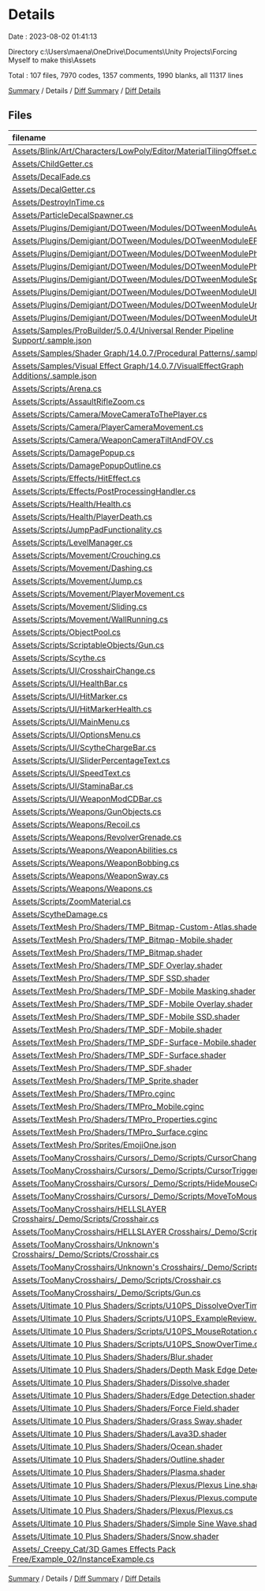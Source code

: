 # Details

Date : 2023-08-02 01:41:13

Directory c:\\Users\\maena\\OneDrive\\Documents\\Unity Projects\\Forcing Myself to make this\\Assets

Total : 107 files,  7970 codes, 1357 comments, 1990 blanks, all 11317 lines

[Summary](results.md) / Details / [Diff Summary](diff.md) / [Diff Details](diff-details.md)

## Files
| filename | language | code | comment | blank | total |
| :--- | :--- | ---: | ---: | ---: | ---: |
| [Assets/Blink/Art/Characters/LowPoly/Editor/MaterialTilingOffset.cs](/Assets/Blink/Art/Characters/LowPoly/Editor/MaterialTilingOffset.cs) | C# | 134 | 0 | 27 | 161 |
| [Assets/ChildGetter.cs](/Assets/ChildGetter.cs) | C# | 7 | 0 | 3 | 10 |
| [Assets/DecalFade.cs](/Assets/DecalFade.cs) | C# | 23 | 0 | 8 | 31 |
| [Assets/DecalGetter.cs](/Assets/DecalGetter.cs) | C# | 12 | 2 | 5 | 19 |
| [Assets/DestroyInTime.cs](/Assets/DestroyInTime.cs) | C# | 11 | 0 | 3 | 14 |
| [Assets/ParticleDecalSpawner.cs](/Assets/ParticleDecalSpawner.cs) | C# | 31 | 0 | 8 | 39 |
| [Assets/Plugins/Demigiant/DOTween/Modules/DOTweenModuleAudio.cs](/Assets/Plugins/Demigiant/DOTween/Modules/DOTweenModuleAudio.cs) | C# | 98 | 80 | 25 | 203 |
| [Assets/Plugins/Demigiant/DOTween/Modules/DOTweenModuleEPOOutline.cs](/Assets/Plugins/Demigiant/DOTween/Modules/DOTweenModuleEPOOutline.cs) | C# | 109 | 18 | 20 | 147 |
| [Assets/Plugins/Demigiant/DOTween/Modules/DOTweenModulePhysics.cs](/Assets/Plugins/Demigiant/DOTween/Modules/DOTweenModulePhysics.cs) | C# | 137 | 60 | 20 | 217 |
| [Assets/Plugins/Demigiant/DOTween/Modules/DOTweenModulePhysics2D.cs](/Assets/Plugins/Demigiant/DOTween/Modules/DOTweenModulePhysics2D.cs) | C# | 125 | 51 | 18 | 194 |
| [Assets/Plugins/Demigiant/DOTween/Modules/DOTweenModuleSprite.cs](/Assets/Plugins/Demigiant/DOTween/Modules/DOTweenModuleSprite.cs) | C# | 63 | 17 | 14 | 94 |
| [Assets/Plugins/Demigiant/DOTween/Modules/DOTweenModuleUI.cs](/Assets/Plugins/Demigiant/DOTween/Modules/DOTweenModuleUI.cs) | C# | 390 | 203 | 70 | 663 |
| [Assets/Plugins/Demigiant/DOTween/Modules/DOTweenModuleUnityVersion.cs](/Assets/Plugins/Demigiant/DOTween/Modules/DOTweenModuleUnityVersion.cs) | C# | 264 | 99 | 41 | 404 |
| [Assets/Plugins/Demigiant/DOTween/Modules/DOTweenModuleUtils.cs](/Assets/Plugins/Demigiant/DOTween/Modules/DOTweenModuleUtils.cs) | C# | 123 | 27 | 18 | 168 |
| [Assets/Samples/ProBuilder/5.0.4/Universal Render Pipeline Support/.sample.json](/Assets/Samples/ProBuilder/5.0.4/Universal%20Render%20Pipeline%20Support/.sample.json) | JSON | 5 | 0 | 1 | 6 |
| [Assets/Samples/Shader Graph/14.0.7/Procedural Patterns/.sample.json](/Assets/Samples/Shader%20Graph/14.0.7/Procedural%20Patterns/.sample.json) | JSON | 6 | 0 | 1 | 7 |
| [Assets/Samples/Visual Effect Graph/14.0.7/VisualEffectGraph Additions/.sample.json](/Assets/Samples/Visual%20Effect%20Graph/14.0.7/VisualEffectGraph%20Additions/.sample.json) | JSON | 5 | 0 | 0 | 5 |
| [Assets/Scripts/Arena.cs](/Assets/Scripts/Arena.cs) | C# | 12 | 2 | 5 | 19 |
| [Assets/Scripts/AssaultRifleZoom.cs](/Assets/Scripts/AssaultRifleZoom.cs) | C# | 13 | 0 | 3 | 16 |
| [Assets/Scripts/Camera/MoveCameraToThePlayer.cs](/Assets/Scripts/Camera/MoveCameraToThePlayer.cs) | C# | 11 | 1 | 2 | 14 |
| [Assets/Scripts/Camera/PlayerCameraMovement.cs](/Assets/Scripts/Camera/PlayerCameraMovement.cs) | C# | 48 | 2 | 18 | 68 |
| [Assets/Scripts/Camera/WeaponCameraTiltAndFOV.cs](/Assets/Scripts/Camera/WeaponCameraTiltAndFOV.cs) | C# | 15 | 0 | 3 | 18 |
| [Assets/Scripts/DamagePopup.cs](/Assets/Scripts/DamagePopup.cs) | C# | 26 | 0 | 9 | 35 |
| [Assets/Scripts/DamagePopupOutline.cs](/Assets/Scripts/DamagePopupOutline.cs) | C# | 16 | 1 | 3 | 20 |
| [Assets/Scripts/Effects/HitEffect.cs](/Assets/Scripts/Effects/HitEffect.cs) | C# | 10 | 0 | 2 | 12 |
| [Assets/Scripts/Effects/PostProcessingHandler.cs](/Assets/Scripts/Effects/PostProcessingHandler.cs) | C# | 18 | 6 | 4 | 28 |
| [Assets/Scripts/Health/Health.cs](/Assets/Scripts/Health/Health.cs) | C# | 50 | 2 | 13 | 65 |
| [Assets/Scripts/Health/PlayerDeath.cs](/Assets/Scripts/Health/PlayerDeath.cs) | C# | 34 | 0 | 7 | 41 |
| [Assets/Scripts/JumpPadFunctionality.cs](/Assets/Scripts/JumpPadFunctionality.cs) | C# | 13 | 0 | 2 | 15 |
| [Assets/Scripts/LevelManager.cs](/Assets/Scripts/LevelManager.cs) | C# | 7 | 0 | 2 | 9 |
| [Assets/Scripts/Movement/Crouching.cs](/Assets/Scripts/Movement/Crouching.cs) | C# | 75 | 5 | 19 | 99 |
| [Assets/Scripts/Movement/Dashing.cs](/Assets/Scripts/Movement/Dashing.cs) | C# | 83 | 2 | 28 | 113 |
| [Assets/Scripts/Movement/Jump.cs](/Assets/Scripts/Movement/Jump.cs) | C# | 89 | 7 | 26 | 122 |
| [Assets/Scripts/Movement/PlayerMovement.cs](/Assets/Scripts/Movement/PlayerMovement.cs) | C# | 232 | 13 | 54 | 299 |
| [Assets/Scripts/Movement/Sliding.cs](/Assets/Scripts/Movement/Sliding.cs) | C# | 92 | 5 | 21 | 118 |
| [Assets/Scripts/Movement/WallRunning.cs](/Assets/Scripts/Movement/WallRunning.cs) | C# | 107 | 6 | 36 | 149 |
| [Assets/Scripts/ObjectPool.cs](/Assets/Scripts/ObjectPool.cs) | C# | 42 | 0 | 8 | 50 |
| [Assets/Scripts/ScriptableObjects/Gun.cs](/Assets/Scripts/ScriptableObjects/Gun.cs) | C# | 35 | 0 | 9 | 44 |
| [Assets/Scripts/Scythe.cs](/Assets/Scripts/Scythe.cs) | C# | 94 | 9 | 33 | 136 |
| [Assets/Scripts/UI/CrosshairChange.cs](/Assets/Scripts/UI/CrosshairChange.cs) | C# | 45 | 0 | 12 | 57 |
| [Assets/Scripts/UI/HealthBar.cs](/Assets/Scripts/UI/HealthBar.cs) | C# | 23 | 0 | 5 | 28 |
| [Assets/Scripts/UI/HitMarker.cs](/Assets/Scripts/UI/HitMarker.cs) | C# | 12 | 0 | 2 | 14 |
| [Assets/Scripts/UI/HitMarkerHealth.cs](/Assets/Scripts/UI/HitMarkerHealth.cs) | C# | 12 | 1 | 4 | 17 |
| [Assets/Scripts/UI/MainMenu.cs](/Assets/Scripts/UI/MainMenu.cs) | C# | 15 | 0 | 3 | 18 |
| [Assets/Scripts/UI/OptionsMenu.cs](/Assets/Scripts/UI/OptionsMenu.cs) | C# | 123 | 3 | 32 | 158 |
| [Assets/Scripts/UI/ScytheChargeBar.cs](/Assets/Scripts/UI/ScytheChargeBar.cs) | C# | 24 | 0 | 4 | 28 |
| [Assets/Scripts/UI/SliderPercentageText.cs](/Assets/Scripts/UI/SliderPercentageText.cs) | C# | 33 | 0 | 5 | 38 |
| [Assets/Scripts/UI/SpeedText.cs](/Assets/Scripts/UI/SpeedText.cs) | C# | 24 | 1 | 4 | 29 |
| [Assets/Scripts/UI/StaminaBar.cs](/Assets/Scripts/UI/StaminaBar.cs) | C# | 22 | 2 | 5 | 29 |
| [Assets/Scripts/UI/WeaponModCDBar.cs](/Assets/Scripts/UI/WeaponModCDBar.cs) | C# | 22 | 2 | 3 | 27 |
| [Assets/Scripts/Weapons/GunObjects.cs](/Assets/Scripts/Weapons/GunObjects.cs) | C# | 64 | 2 | 16 | 82 |
| [Assets/Scripts/Weapons/Recoil.cs](/Assets/Scripts/Weapons/Recoil.cs) | C# | 22 | 0 | 5 | 27 |
| [Assets/Scripts/Weapons/RevolverGrenade.cs](/Assets/Scripts/Weapons/RevolverGrenade.cs) | C# | 95 | 0 | 24 | 119 |
| [Assets/Scripts/Weapons/WeaponAbilities.cs](/Assets/Scripts/Weapons/WeaponAbilities.cs) | C# | 194 | 14 | 50 | 258 |
| [Assets/Scripts/Weapons/WeaponBobbing.cs](/Assets/Scripts/Weapons/WeaponBobbing.cs) | C# | 58 | 0 | 10 | 68 |
| [Assets/Scripts/Weapons/WeaponSway.cs](/Assets/Scripts/Weapons/WeaponSway.cs) | C# | 64 | 0 | 20 | 84 |
| [Assets/Scripts/Weapons/Weapons.cs](/Assets/Scripts/Weapons/Weapons.cs) | C# | 241 | 10 | 55 | 306 |
| [Assets/Scripts/ZoomMaterial.cs](/Assets/Scripts/ZoomMaterial.cs) | C# | 13 | 0 | 4 | 17 |
| [Assets/ScytheDamage.cs](/Assets/ScytheDamage.cs) | C# | 76 | 3 | 23 | 102 |
| [Assets/TextMesh Pro/Shaders/TMP_Bitmap-Custom-Atlas.shader](/Assets/TextMesh%20Pro/Shaders/TMP_Bitmap-Custom-Atlas.shader) | ShaderLab | 109 | 2 | 33 | 144 |
| [Assets/TextMesh Pro/Shaders/TMP_Bitmap-Mobile.shader](/Assets/TextMesh%20Pro/Shaders/TMP_Bitmap-Mobile.shader) | ShaderLab | 112 | 3 | 31 | 146 |
| [Assets/TextMesh Pro/Shaders/TMP_Bitmap.shader](/Assets/TextMesh%20Pro/Shaders/TMP_Bitmap.shader) | ShaderLab | 109 | 2 | 33 | 144 |
| [Assets/TextMesh Pro/Shaders/TMP_SDF Overlay.shader](/Assets/TextMesh%20Pro/Shaders/TMP_SDF%20Overlay.shader) | ShaderLab | 243 | 4 | 71 | 318 |
| [Assets/TextMesh Pro/Shaders/TMP_SDF SSD.shader](/Assets/TextMesh%20Pro/Shaders/TMP_SDF%20SSD.shader) | ShaderLab | 241 | 4 | 66 | 311 |
| [Assets/TextMesh Pro/Shaders/TMP_SDF-Mobile Masking.shader](/Assets/TextMesh%20Pro/Shaders/TMP_SDF-Mobile%20Masking.shader) | ShaderLab | 188 | 10 | 50 | 248 |
| [Assets/TextMesh Pro/Shaders/TMP_SDF-Mobile Overlay.shader](/Assets/TextMesh%20Pro/Shaders/TMP_SDF-Mobile%20Overlay.shader) | ShaderLab | 183 | 8 | 50 | 241 |
| [Assets/TextMesh Pro/Shaders/TMP_SDF-Mobile SSD.shader](/Assets/TextMesh%20Pro/Shaders/TMP_SDF-Mobile%20SSD.shader) | ShaderLab | 82 | 4 | 21 | 107 |
| [Assets/TextMesh Pro/Shaders/TMP_SDF-Mobile.shader](/Assets/TextMesh%20Pro/Shaders/TMP_SDF-Mobile.shader) | ShaderLab | 183 | 8 | 50 | 241 |
| [Assets/TextMesh Pro/Shaders/TMP_SDF-Surface-Mobile.shader](/Assets/TextMesh%20Pro/Shaders/TMP_SDF-Surface-Mobile.shader) | ShaderLab | 103 | 8 | 28 | 139 |
| [Assets/TextMesh Pro/Shaders/TMP_SDF-Surface.shader](/Assets/TextMesh%20Pro/Shaders/TMP_SDF-Surface.shader) | ShaderLab | 122 | 4 | 33 | 159 |
| [Assets/TextMesh Pro/Shaders/TMP_SDF.shader](/Assets/TextMesh%20Pro/Shaders/TMP_SDF.shader) | ShaderLab | 243 | 4 | 71 | 318 |
| [Assets/TextMesh Pro/Shaders/TMP_Sprite.shader](/Assets/TextMesh%20Pro/Shaders/TMP_Sprite.shader) | ShaderLab | 97 | 0 | 20 | 117 |
| [Assets/TextMesh Pro/Shaders/TMPro.cginc](/Assets/TextMesh%20Pro/Shaders/TMPro.cginc) | HLSL | 63 | 2 | 20 | 85 |
| [Assets/TextMesh Pro/Shaders/TMPro_Mobile.cginc](/Assets/TextMesh%20Pro/Shaders/TMPro_Mobile.cginc) | HLSL | 122 | 2 | 34 | 158 |
| [Assets/TextMesh Pro/Shaders/TMPro_Properties.cginc](/Assets/TextMesh%20Pro/Shaders/TMPro_Properties.cginc) | HLSL | 62 | 10 | 14 | 86 |
| [Assets/TextMesh Pro/Shaders/TMPro_Surface.cginc](/Assets/TextMesh%20Pro/Shaders/TMPro_Surface.cginc) | HLSL | 76 | 7 | 19 | 102 |
| [Assets/TextMesh Pro/Sprites/EmojiOne.json](/Assets/TextMesh%20Pro/Sprites/EmojiOne.json) | JSON | 155 | 0 | 2 | 157 |
| [Assets/TooManyCrosshairs/Cursors/_Demo/Scripts/CursorChanger.cs](/Assets/TooManyCrosshairs/Cursors/_Demo/Scripts/CursorChanger.cs) | C# | 79 | 0 | 19 | 98 |
| [Assets/TooManyCrosshairs/Cursors/_Demo/Scripts/CursorTrigger.cs](/Assets/TooManyCrosshairs/Cursors/_Demo/Scripts/CursorTrigger.cs) | C# | 16 | 0 | 4 | 20 |
| [Assets/TooManyCrosshairs/Cursors/_Demo/Scripts/HideMouseCursor.cs](/Assets/TooManyCrosshairs/Cursors/_Demo/Scripts/HideMouseCursor.cs) | C# | 10 | 0 | 3 | 13 |
| [Assets/TooManyCrosshairs/Cursors/_Demo/Scripts/MoveToMousePosition.cs](/Assets/TooManyCrosshairs/Cursors/_Demo/Scripts/MoveToMousePosition.cs) | C# | 10 | 0 | 2 | 12 |
| [Assets/TooManyCrosshairs/HELLSLAYER Crosshairs/_Demo/Scripts/Crosshair.cs](/Assets/TooManyCrosshairs/HELLSLAYER%20Crosshairs/_Demo/Scripts/Crosshair.cs) | C# | 49 | 3 | 16 | 68 |
| [Assets/TooManyCrosshairs/HELLSLAYER Crosshairs/_Demo/Scripts/Gun.cs](/Assets/TooManyCrosshairs/HELLSLAYER%20Crosshairs/_Demo/Scripts/Gun.cs) | C# | 33 | 2 | 11 | 46 |
| [Assets/TooManyCrosshairs/Unknown's Crosshairs/_Demo/Scripts/Crosshair.cs](/Assets/TooManyCrosshairs/Unknown's%20Crosshairs/_Demo/Scripts/Crosshair.cs) | C# | 52 | 3 | 15 | 70 |
| [Assets/TooManyCrosshairs/Unknown's Crosshairs/_Demo/Scripts/Gun.cs](/Assets/TooManyCrosshairs/Unknown's%20Crosshairs/_Demo/Scripts/Gun.cs) | C# | 33 | 2 | 11 | 46 |
| [Assets/TooManyCrosshairs/_Demo/Scripts/Crosshair.cs](/Assets/TooManyCrosshairs/_Demo/Scripts/Crosshair.cs) | C# | 120 | 17 | 34 | 171 |
| [Assets/TooManyCrosshairs/_Demo/Scripts/Gun.cs](/Assets/TooManyCrosshairs/_Demo/Scripts/Gun.cs) | C# | 64 | 3 | 20 | 87 |
| [Assets/Ultimate 10 Plus Shaders/Scripts/U10PS_DissolveOverTime.cs](/Assets/Ultimate%2010%20Plus%20Shaders/Scripts/U10PS_DissolveOverTime.cs) | C# | 19 | 1 | 7 | 27 |
| [Assets/Ultimate 10 Plus Shaders/Scripts/U10PS_ExampleReview.cs](/Assets/Ultimate%2010%20Plus%20Shaders/Scripts/U10PS_ExampleReview.cs) | C# | 50 | 0 | 12 | 62 |
| [Assets/Ultimate 10 Plus Shaders/Scripts/U10PS_MouseRotation.cs](/Assets/Ultimate%2010%20Plus%20Shaders/Scripts/U10PS_MouseRotation.cs) | C# | 24 | 1 | 6 | 31 |
| [Assets/Ultimate 10 Plus Shaders/Scripts/U10PS_SnowOverTime.cs](/Assets/Ultimate%2010%20Plus%20Shaders/Scripts/U10PS_SnowOverTime.cs) | C# | 20 | 1 | 8 | 29 |
| [Assets/Ultimate 10 Plus Shaders/Shaders/Blur.shader](/Assets/Ultimate%2010%20Plus%20Shaders/Shaders/Blur.shader) | ShaderLab | 76 | 30 | 20 | 126 |
| [Assets/Ultimate 10 Plus Shaders/Shaders/Depth Mask Edge Detection.shader](/Assets/Ultimate%2010%20Plus%20Shaders/Shaders/Depth%20Mask%20Edge%20Detection.shader) | ShaderLab | 58 | 44 | 14 | 116 |
| [Assets/Ultimate 10 Plus Shaders/Shaders/Dissolve.shader](/Assets/Ultimate%2010%20Plus%20Shaders/Shaders/Dissolve.shader) | ShaderLab | 51 | 35 | 15 | 101 |
| [Assets/Ultimate 10 Plus Shaders/Shaders/Edge Detection.shader](/Assets/Ultimate%2010%20Plus%20Shaders/Shaders/Edge%20Detection.shader) | ShaderLab | 59 | 38 | 14 | 111 |
| [Assets/Ultimate 10 Plus Shaders/Shaders/Force Field.shader](/Assets/Ultimate%2010%20Plus%20Shaders/Shaders/Force%20Field.shader) | ShaderLab | 70 | 41 | 19 | 130 |
| [Assets/Ultimate 10 Plus Shaders/Shaders/Grass Sway.shader](/Assets/Ultimate%2010%20Plus%20Shaders/Shaders/Grass%20Sway.shader) | ShaderLab | 71 | 42 | 19 | 132 |
| [Assets/Ultimate 10 Plus Shaders/Shaders/Lava3D.shader](/Assets/Ultimate%2010%20Plus%20Shaders/Shaders/Lava3D.shader) | ShaderLab | 62 | 35 | 13 | 110 |
| [Assets/Ultimate 10 Plus Shaders/Shaders/Ocean.shader](/Assets/Ultimate%2010%20Plus%20Shaders/Shaders/Ocean.shader) | ShaderLab | 65 | 31 | 19 | 115 |
| [Assets/Ultimate 10 Plus Shaders/Shaders/Outline.shader](/Assets/Ultimate%2010%20Plus%20Shaders/Shaders/Outline.shader) | ShaderLab | 72 | 35 | 21 | 128 |
| [Assets/Ultimate 10 Plus Shaders/Shaders/Plasma.shader](/Assets/Ultimate%2010%20Plus%20Shaders/Shaders/Plasma.shader) | ShaderLab | 51 | 36 | 16 | 103 |
| [Assets/Ultimate 10 Plus Shaders/Shaders/Plexus/Plexus Line.shader](/Assets/Ultimate%2010%20Plus%20Shaders/Shaders/Plexus/Plexus%20Line.shader) | ShaderLab | 54 | 40 | 14 | 108 |
| [Assets/Ultimate 10 Plus Shaders/Shaders/Plexus/Plexus.compute](/Assets/Ultimate%2010%20Plus%20Shaders/Shaders/Plexus/Plexus.compute) | HLSL | 40 | 39 | 15 | 94 |
| [Assets/Ultimate 10 Plus Shaders/Shaders/Plexus/Plexus.cs](/Assets/Ultimate%2010%20Plus%20Shaders/Shaders/Plexus/Plexus.cs) | C# | 145 | 42 | 51 | 238 |
| [Assets/Ultimate 10 Plus Shaders/Shaders/Simple Sine Wave.shader](/Assets/Ultimate%2010%20Plus%20Shaders/Shaders/Simple%20Sine%20Wave.shader) | ShaderLab | 66 | 42 | 18 | 126 |
| [Assets/Ultimate 10 Plus Shaders/Shaders/Snow.shader](/Assets/Ultimate%2010%20Plus%20Shaders/Shaders/Snow.shader) | ShaderLab | 79 | 35 | 21 | 135 |
| [Assets/_Creepy_Cat/3D Games Effects Pack Free/Example_02/InstanceExample.cs](/Assets/_Creepy_Cat/3D%20Games%20Effects%20Pack%20Free/Example_02/InstanceExample.cs) | C# | 32 | 21 | 12 | 65 |

[Summary](results.md) / Details / [Diff Summary](diff.md) / [Diff Details](diff-details.md)